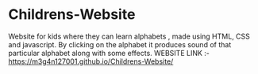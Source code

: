 # Childrens-Website
Website for kids where they can learn alphabets , made using HTML, CSS and javascript. By clicking on the alphabet it produces sound of that particular alphabet along with some effects.
WEBSITE LINK :- https://m3g4n127001.github.io/Childrens-Website/
